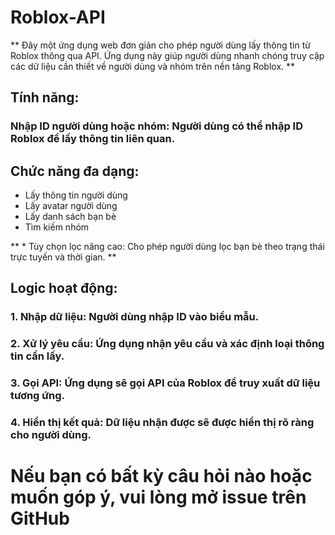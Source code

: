 # Roblox-API
** Đây một ứng dụng web đơn giản cho phép người dùng lấy thông tin từ Roblox thông qua API. Ứng dụng này giúp người dùng nhanh chóng truy cập các dữ liệu cần thiết về người dùng và nhóm trên nền tảng Roblox. ** 

## Tính năng:

### Nhập ID người dùng hoặc nhóm: Người dùng có thể nhập ID Roblox để lấy thông tin liên quan.

## Chức năng đa dạng:

- Lấy thông tin người dùng
- Lấy avatar người dùng
- Lấy danh sách bạn bè
- Tìm kiếm nhóm

** * Tùy chọn lọc nâng cao: Cho phép người dùng lọc bạn bè theo trạng thái trực tuyến và thời gian. **


## Logic hoạt động:

### 1. Nhập dữ liệu: Người dùng nhập ID vào biểu mẫu.
### 2. Xử lý yêu cầu: Ứng dụng nhận yêu cầu và xác định loại thông tin cần lấy.
### 3. Gọi API: Ứng dụng sẽ gọi API của Roblox để truy xuất dữ liệu tương ứng.
### 4. Hiển thị kết quả: Dữ liệu nhận được sẽ được hiển thị rõ ràng cho người dùng.

# Nếu bạn có bất kỳ câu hỏi nào hoặc muốn góp ý, vui lòng mở issue trên GitHub
